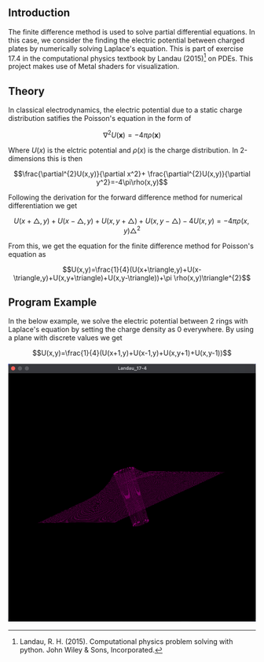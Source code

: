 ## Introduction
The finite difference method is used to solve partial differential equations. In this case, we consider the finding the electric potential between charged plates by numerically solving Laplace's equation. This is part of exercise 17.4 in the computational physics textbook by Landau (2015)[^1] on PDEs. This project makes use of Metal shaders for visualization.

## Theory
In classical electrodynamics, the electric potential due to a static charge distribution satifies the Poisson's equation in the form of <br/>

$$\nabla^{2}U(\mathbf{x})=-4\pi\rho(\mathbf{x})$$

Where $U(x)$ is the elctric potential and $\rho(x)$ is the charge distribution. In 2-dimensions this is then <br/>

$$\frac{\partial^{2}U(x,y)}{\partial x^2}+ \frac{\partial^{2}U(x,y)}{\partial y^2}=-4\pi\rho(x,y)$$

Following the derivation for the forward difference method for numerical differentiation we get<br/>

$$U(x+\triangle,y)+U(x-\triangle,y)+U(x,y+\triangle)+U(x,y-\triangle)-4U(x,y)=-4\pi\rho(x,y)\triangle^{2}$$

From this, we get the equation for the finite difference method for Poisson's equation as<br/>

$$U(x,y)=\frac{1}{4}(U(x+\triangle,y)+U(x-\triangle,y)+U(x,y+\triangle)+U(x,y-\triangle))+\pi \rho(x,y)\triangle^{2}$$


## Program Example
In the below example, we solve the electric potential between 2 rings with Laplace's equation by setting the charge density as 0 everywhere. By using a plane with discrete values we get <br/>

$$U(x,y)=\frac{1}{4}(U(x+1,y)+U(x-1,y)+U(x,y+1)+U(x,y-1))$$

![img](media/Charged%20ring.png)


[^1]: Landau, R. H. (2015). Computational physics problem solving with python. John Wiley & Sons, Incorporated. 